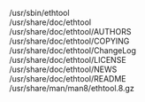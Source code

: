 /usr/sbin/ethtool  
/usr/share/doc/ethtool  
/usr/share/doc/ethtool/AUTHORS  
/usr/share/doc/ethtool/COPYING  
/usr/share/doc/ethtool/ChangeLog  
/usr/share/doc/ethtool/LICENSE  
/usr/share/doc/ethtool/NEWS  
/usr/share/doc/ethtool/README  
/usr/share/man/man8/ethtool.8.gz  
